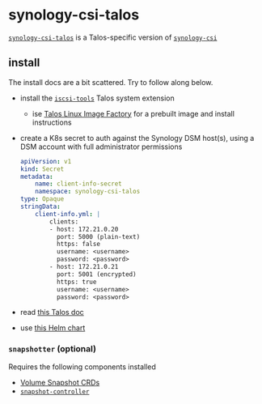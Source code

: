 # synology-csi-talos

[`synology-csi-talos`](https://github.com/zebernst/synology-csi-talos) is a Talos-specific version of [`synology-csi`](https://github.com/SynologyOpenSource/synology-csi)

## install

The install docs are a bit scattered. Try to follow along below.

- install the [`iscsi-tools`](https://github.com/siderolabs/extensions/tree/main/storage/iscsi-tools) Talos system extension
  - ise [Talos Linux Image Factory](https://factory.talos.dev/) for a prebuilt image and install instructions
- create a K8s secret to auth against the Synology DSM host(s), using a DSM account with full administrator permissions

  ```yaml
  apiVersion: v1
  kind: Secret
  metadata:
      name: client-info-secret
      namespace: synology-csi-talos
  type: Opaque
  stringData:
      client-info.yml: |
          clients:
          - host: 172.21.0.20
            port: 5000 (plain-text)
            https: false
            username: <username>
            password: <password>
          - host: 172.21.0.21
            port: 5001 (encrypted)
            https: true
            username: <username>
            password: <password>
  ```

- read [this Talos doc](https://www.talos.dev/v1.7/kubernetes-guides/configuration/synology-csi/)
- use [this Helm chart](https://github.com/zebernst/synology-csi-talos/tree/main/charts/synology-csi)

### `snapshotter` (optional)

Requires the following components installed

- [Volume Snapshot CRDs](https://github.com/kubernetes-csi/external-snapshotter/tree/master/client/config/crd)
- [`snapshot-controller`](https://github.com/piraeusdatastore/helm-charts/tree/main/charts/snapshot-controller)
